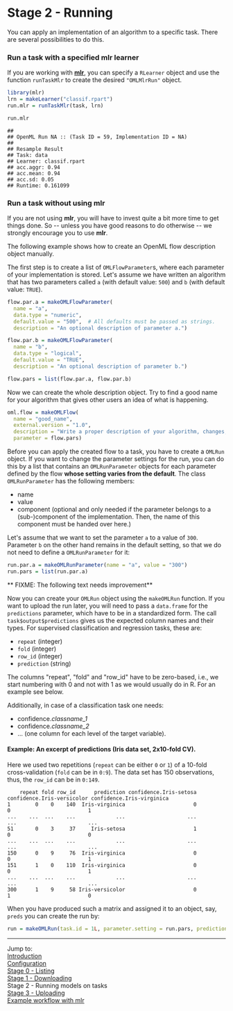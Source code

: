 Stage 2 - Running 
=================

You can apply an implementation of an algorithm to a specific task. There are several possibilities to do this.

### Run a task with a specified mlr learner

If you are working with [**mlr**](https://github.com/mlr-org/mlr), you can specify a `RLearner` object and use the function `runTaskMlr` to create the desired `"OMLMlrRun"` object. 


```r
library(mlr)
lrn = makeLearner("classif.rpart")
run.mlr = runTaskMlr(task, lrn)
```

```r
run.mlr
```

```
## 
## OpenML Run NA :: (Task ID = 59, Implementation ID = NA)
## 
## Resample Result
## Task: data
## Learner: classif.rpart
## acc.aggr: 0.94
## acc.mean: 0.94
## acc.sd: 0.05
## Runtime: 0.161099
```


### Run a task without using mlr

If you are not using **mlr**, you will have to invest quite a bit more time to get things done. So -- unless you have good reasons to do otherwise -- we strongly encourage you to use **mlr**. 

The following example shows how to create an OpenML flow description object manually.

The first step is to create a list of `OMLFlowParameter`s, where each parameter of your implementation is stored. Let's assume we have written an algorithm that has two parameters called `a` (with default value: `500`) and `b` (with default value: `TRUE`). 


```r
flow.par.a = makeOMLFlowParameter(
  name = "a", 
  data.type = "numeric", 
  default.value = "500",  # All defaults must be passed as strings.
  description = "An optional description of parameter a.")

flow.par.b = makeOMLFlowParameter(
  name = "b", 
  data.type = "logical", 
  default.value = "TRUE",  
  description = "An optional description of parameter b.")

flow.pars = list(flow.par.a, flow.par.b)
```

Now we can create the whole description object. Try to find a good name for your algorithm that gives other users an idea of what is happening.


```r
oml.flow = makeOMLFlow(
  name = "good_name",
  external.version = "1.0",
  description = "Write a proper description of your algorithm, changes, etc. here.",
  parameter = flow.pars)
```

Before you can apply the created flow to a task, you have to create a `OMLRun` object. If you want to change the parameter settings for the run, you can do this by a list that contains an `OMLRunParameter` objects for each parameter defined by the flow **whose setting varies from the default**. The class `OMLRunParameter` has the following members: 
* name
* value 
* component (optional and only needed if the parameter belongs to a (sub-)component of the
implementation. Then, the name of this component must be handed over here.)

Let's assume that we want to set the parameter `a` to a value of `300`. Parameter `b` on the other
hand remains in the default setting, so that we do not need to define a `OMLRunParameter` for it:


```r
run.par.a = makeOMLRunParameter(name = "a", value = "300")  
run.pars = list(run.par.a)
```

** FIXME: The following text needs improvement**

Now you can create your `OMLRun` object using the `makeOMLRun` function. If you want to upload the run later, you will need to pass a `data.frame` for the `predictions` parameter, which have to be in a standardized form. The call `task$output$predictions` gives us the expected column names and their types. For supervised classification and regression tasks, these are:
* `repeat` (integer)
* `fold` (integer)
* `row_id` (integer)   
* `prediction` (string)

The columns "repeat", "fold" and "row_id" have to be zero-based, i.e., we start numbering
with 0 and not with 1 as we would usually do in R. For an example see below.

Additionally, in case of a classification task one needs:
* confidence.*classname_1* 
* confidence.*classname_2* 
* ... (one column for each level of the target variable).

#### Example: An excerpt of predictions (Iris data set, 2x10-fold CV).

Here we used two repetitions (`repeat` can be either `0` or `1`) of a 10-fold cross-validation 
(`fold` can be in `0:9`). The data set has 150 observations, thus, the `row_id` can be in 
`0:149`.

```
    repeat fold row_id      prediction confidence.Iris-setosa confidence.Iris-versicolor confidence.Iris-virginica  
1        0    0    140  Iris-virginica                      0                          0                         1  
...    ...  ...    ...             ...                    ...                        ...                       ...  
51       0    3     37     Iris-setosa                      1                          0                         0  
...    ...  ...    ...             ...                    ...                        ...                       ...  
150      0    9     76  Iris-virginica                      0                          0                         1  
151      1    0    110  Iris-virginica                      0                          0                         1  
...    ...  ...    ...             ...                    ...                        ...                       ...  
300      1    9     58 Iris-versicolor                      0                          1                         0  
```
When you have produced such a matrix and assigned it to an object, say, `preds` you can create the run by:


```r
run = makeOMLRun(task.id = 1L, parameter.setting = run.pars, predictions = preds)  
```

----------------------------------------------------------------------------------------------------
Jump to:   
[Introduction](1-Introduction.md)  
[Configuration](2-Configuration.md)  
[Stage 0 - Listing](3-Stage-0-Listing.md)  
[Stage 1 - Downloading](4-Stage-1-Downloading.md)  
Stage 2 - Running models on tasks  
[Stage 3 - Uploading](6-Stage-3-Uploading.md)  
[Example workflow with mlr](8-Example-workflow-with-mlr.md)
